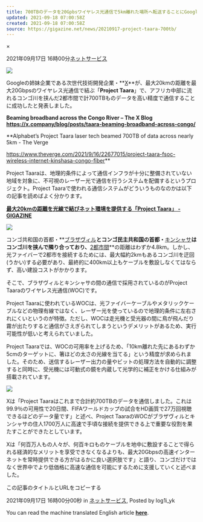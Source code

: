 ```yaml
---
title: 700TBのデータを20Gpbsワイヤレス光通信で5km離れた場所へ転送することにGoogle姉妹企業が成功
updated: 2021-09-18 07:00:58Z
created: 2021-09-18 07:00:58Z
source: https://gigazine.net/news/20210917-project-taara-700tb/
---
```


×

2021年09月17日 16時00分[ネットサービス](https://gigazine.net/news/C5/)

[![](https://i.gzn.jp/img/2021/09/17/project-taara-700tb/00_m.jpg)](https://i.gzn.jp/img/2021/09/17/project-taara-700tb/00.jpg)

Googleの姉妹企業である次世代技術開発企業・**[X](https://ja.wikipedia.org/wiki/X_(%E4%BC%81%E6%A5%AD))**が、最大20kmの距離を最大20Gbpsのワイヤレス光通信で結ぶ「**Project Taara**」で、アフリカ中部に流れるコンゴ川を挟んだ2都市間で計700TBものデータを高い精度で通信することに成功したと発表しました。

**Beaming broadband across the Congo River – The X Blog**
**https://x.company/blog/posts/taara-beaming-broadband-across-congo/**

**Alphabet’s Project Taara laser tech beamed 700TB of data across nearly 5km - The Verge

https://www.theverge.com/2021/9/16/22677015/project-taara-fsoc-wireless-internet-kinshasa-congo-fiber**

Project Taaraは、地理的条件によって通信インフラが十分に整備されていない地域を対象に、不可視のレーザー光で通信を行うシステムを配備するというプロジェクト。Project Taaraで使われる通信システムがどういうものなのかは以下の記事を読めばよく分かります。

**[最大20kmの距離を光線で結びネット環境を提供する「Project Taara」 - GIGAZINE](https://gigazine.net/news/20201112-project-taara/)**

![](https://i.gzn.jp/img/2020/11/12/project-taara/00.jpg)

コンゴ共和国の首都・**[ブラザヴィル](https://ja.wikipedia.org/wiki/%E3%83%96%E3%83%A9%E3%82%B6%E3%83%B4%E3%82%A3%E3%83%AB)**とコンゴ民主共和国の首都・**[キンシャサ](https://ja.wikipedia.org/wiki/%E3%82%AD%E3%83%B3%E3%82%B7%E3%83%A3%E3%82%B5)**はコンゴ川を挟んで隣り合っており、**[2都市間](https://goo.gl/maps/hqAdokkRCJWMyF598)**の距離はわずか4.8km。しかし、光ファイバーで2都市を接続するためには、最大幅約2kmもあるコンゴ川を迂回(うかい)する必要があり、最終的に400km以上もケーブルを敷設しなくてはならず、高い建設コストがかかります。

そこで、ブラザヴィルとキンシャサの間の通信で採用されているのがProject Taaraのワイヤレス光通信(WOC)です。

Project Taaraに使われているWOCは、光ファイバーケーブルやメタリックケーブルなどの物理有線ではなく、レーザー光を使っているので地理的条件に左右されにくいというのが特徴。ただし、WOCは走光機と受光器の間に鳥が飛んだり霧が出たりすると通信がさえぎられてしまうというデメリットがあるため、実行可能性が低いと考えられていました。

Project Taaraでは、WOCの可用率を上げるため、「10km離れた先にあるわずか5cmのターゲットに、箸ほどの太さの光線を当てる」という精度が求められました。そのため、送信するレーザー出力の量やビットの処理方法を自動的に調整すると同時に、受光機には可動式の鏡を内蔵して光学的に補正をかける仕組みが搭載されています。

[![](https://i.gzn.jp/img/2021/09/17/project-taara-700tb/snap1171_m.png)](https://i.gzn.jp/img/2021/09/17/project-taara-700tb/snap1171.png)

Xは「Project Taaraはこれまで合計約700TBのデータを通信しました。これは99.9％の可用性で20日間、FIFAワールドカップの試合をHD画質で27万回視聴できるほどのデータ量です」と述べ、Project TaaraのWOCがブラザヴィルとキンシャサの住人1700万人に高速で手頃な接続を提供できる上で重要な役割を果たすことができたとしています。

Xは「何百万人もの人々が、何百キロものケーブルを地中に敷設することで得られる経済的なメリットを享受できなくなるよりも、最大20Gbpsの高速インターネットを常時提供できる方がはるかに良い選択肢です」と語り、コンゴだけではなく世界中でより低価格に高速な通信を可能にするために支援していくと述べました。

この記事のタイトルとURLをコピーする

2021年09月17日 16時00分00秒 in [ネットサービス](https://gigazine.net/news/C5/), Posted by log1i_yk

You can read the machine translated English article **[here](https://gigazine.net/gsc_news/en/20210917-project-taara-700tb)**.